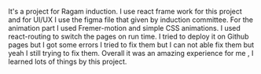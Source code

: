 It's a project for Ragam induction. I use react frame work for this project and for UI/UX I use the figma file that given by induction committee. 
For the animation part I used Fremer-motion and simple CSS animations.
I used react-routing to switch the pages on run time.
I tried to deploy it on Github pages but I got some errors I tried to fix them but I can not able fix them but yeah I still trying to fix them.
Overall it was an amazing experience for me , I learned lots of things by this project.
